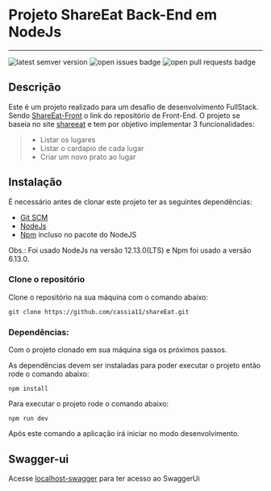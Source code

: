 # Projeto ShareEat Back-End em NodeJs

----

<img src='https://img.shields.io/github/tag/cassia11/shareEat.svg' alt='latest semver version' /> <img src='https://img.shields.io/github/issues/cassia11/shareEat.svg' alt='open issues badge' /> <img src='https://img.shields.io/github/issues-pr/cassia11/shareEat.svg' alt='open pull requests badge' />

## Descrição
Este é um projeto realizado para um desafio de desenvolvimento FullStack.
Sendo [ShareEat-Front](https://github.com/cassia11/shareEat-front) o link do repositório de Front-End.
O projeto se baseia no site [shareeat](https://shareeat.com.br) e tem por objetivo implementar 3 funcionalidades:

>  * Listar os lugares
>  * Listar o cardapio de cada lugar
>  * Criar um novo prato ao lugar


## Instalação

É necessário antes de clonar este projeto ter as seguintes dependências:

* [Git SCM](https://git-scm.com/downloads)
* [NodeJs](https://nodejs.org/en/)
* [Npm](https://nodejs.org/en/download/) incluso no pacote do NodeJS

Obs.: Foi usado NodeJs na versâo 12.13.0(LTS) e Npm foi usado a versão 6.13.0.

### Clone o repositório

Clone o repositório na sua máquina com o comando abaixo:

```
git clone https://github.com/cassia11/shareEat.git
```

### Dependências:

Com o projeto clonado em sua máquina siga os próximos passos.

As dependências devem ser instaladas para poder executar o projeto então rode o comando abaixo:

```
npm install
```

Para executar o projeto rode o comando abaixo:

```
npm run dev
```

Após este comando a aplicação irá iniciar no modo desenvolvimento.

## Swagger-ui
Acesse [localhost-swagger](http://localhost:3000/api-docs) para ter acesso ao SwaggerUi
